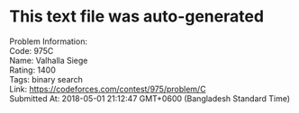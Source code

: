 # This text file was auto-generated  
  
Problem Information:  
Code: 975C  
Name: Valhalla Siege  
Rating: 1400  
Tags: binary search  
Link: https://codeforces.com/contest/975/problem/C  
Submitted At: 2018-05-01 21:12:47 GMT+0600 (Bangladesh Standard Time)  
